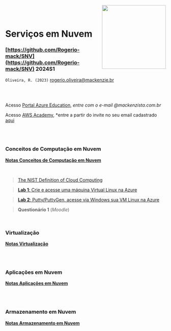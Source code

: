 <a href="url"><img src="http://meusite.mackenzie.br/rogerio/mackenzie_logo/UPM.2_horizontal_vermelho.jpg" align="right" width="200" ></a>

<br>

<br>

# Serviços em Nuvem

### [https://github.com/Rogerio-mack/SNV](https://github.com/Rogerio-mack/SNV) 2024S1

`Oliveira, R. (2023)` rogerio.oliveira@mackenzie.br

<br>

<br>

Acesso [Portal Azure Education](https://portal.azure.com), *entre com o e-mail @mackenzista.com.br*

Acesso [AWS Academy](https://www.awsacademy.com/), *entre a partir do invite no seu email cadastrado [aqui](https://docs.google.com/spreadsheets/d/1AuOc5wrKxTRAUyscyZ_tKTVgmn4tyg3WHTNRA9QjOx0/edit?usp=sharing)

<br>

<br>

### Conceitos de Computação em Nuvem

[**Notas Conceitos de Computação em Nuvem**](https://github.com/Rogerio-mack/SNV/blob/main/SNV_Aula1_Conceitos_de_Computacao_em_Nuvem.pdf)

<br>

> [The NIST Definition of Cloud Computing](https://github.com/Rogerio-mack/SNV/blob/main/nistspecialpublication800-145.pdf)

> [**Lab 1**: Crie e acesse uma máquina Virtual Linux na Azure](https://github.com/Rogerio-mack/SNV/blob/main/Lab1_Azure.md)
 
> [**Lab 2**: Putty/PuttyGen, acesse via Windows sua VM Linux na Azure](https://github.com/Rogerio-mack/SNV/blob/main/Lab2_Azure.md)

> **Questionário 1** (*Moodle*)

<!--
>> [Amazon S3](https://github.com/Rogerio-mack/SNV/blob/main/SNV_Aula_S3.pdf)

>>> [Tutorial: Configuring a static website on Amazon S3](https://docs.aws.amazon.com/AmazonS3/latest/userguide/HostingWebsiteOnS3Setup.html) 

>>> **Laboratório S3**: Crie um site estático, uma página html, no S# e informe a URL de acesso. Sua página deve ter no mínimo uma figura.

>> [**Google Cloud Foundations Academy 2023 (opcional)**](https://github.com/Rogerio-mack/GCF) Informe a URL de acesso ao seu perfil público no https://www.cloudskillsboost.google/ após completar ao menos 4 badges.
 
>> [Conectando instâncias EC2, `putty`, `RDP`](https://github.com/Rogerio-mack/SNV/blob/main/SNV_Aula_Conectando_EC2_Putty_RDP.pdf)

>> **Laboratório EC2**: Crie e acesse uma instância EC2 Linux (Amazon Linux) e acesse via `Putty`. Poste uma imagem (.png ou .pdf) como esta [aqui](https://github.com/Rogerio-mack/SNV/raw/main/figs/LinuxEC2print_putty.png).
-->

<br>

### Virtualização

[**Notas Virtualização**](https://github.com/Rogerio-mack/SNV/blob/main/SNV_Aula2_Virtualizacao.pdf)

<br>

<!--
>> **Laboratório VirtualBox**: Crie instância Ubuntu Linux com o [VirtualBox](https://virtualbox.org)

>> [Virtualização Benefícios](https://github.com/Rogerio-mack/SNV/blob/main/SNV_Virtualizacao_Beneficios.pdf)

>> **Laboratório EC2 (2)**: Crie e acesse uma instância EC2 Windows e acesse via RDP (Remote Desktop Protocol). Poste uma imagem (.png ou .pdf) como esta [aqui](https://github.com/Rogerio-mack/SNV/raw/main/figs/WindowsEC2print_putty.png).

>> Artigo CAPSI 2008 [Inserindo a Virtualização nos serviços e processos de TI](https://github.com/Rogerio-mack/SNV/blob/main/vmImpactRisk.pdf)*

>> [The Datacenter as a Computer: An Introduction to the Design of Warehouse-Scale Machines](https://github.com/Rogerio-mack/SNV/blob/main/dccomputer.pdf) 
Luiz André Barroso and Urs Hölzle 2009 (also [here](http://www.cs.yale.edu/homes/yu-minlan/teach/csci599-fall12/papers/dccomputer.pdf))*

>> [Google Data Center 360 Tour](https://blog.google/inside-google/infrastructure/googles-data-centers-inside-look/)*

-->

<br>

### Aplicações em Nuvem

[**Notas Aplicações em Nuvem**](https://github.com/Rogerio-mack/SNV/blob/main/SNV_Aula3_Aplicacoes_em_Nuvem.pdf)

<br>

<!--
>> **Laboratório EC2 `nginx`**: [Crie um webserver `nginx`](https://github.com/Rogerio-mack/SNV/blob/main/LabEC2_nginx.md)

>> [**Docker script**](https://github.com/Rogerio-mack/SNV/blob/main/Lab_docker.txt)

--> 

<br>

### Armazenamento em Nuvem

[**Notas Armazenamento em Nuvem**](https://github.com/Rogerio-mack/SNV/blob/main/SNV_Aula4_Armazenamento_em_Nuvem.pdf)

